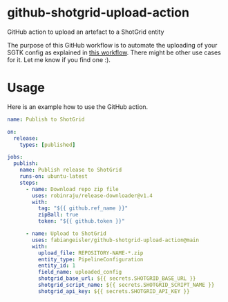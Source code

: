 # github-shotgrid-upload-action
GitHub action to upload an artefact to a ShotGrid entity

The purpose of this GitHub workflow is to automate the uploading of your SGTK config
as explained in [this workflow](https://developer.shotgridsoftware.com/tk-core/initializing.html#uploading-a-configuration-to-shotgrid).
There might be other use cases for it. Let me know if you find one :). 

# Usage
Here is an example how to use the GitHub action.

```yaml
name: Publish to ShotGrid

on:
  release:
    types: [published]

jobs:
  publish:
    name: Publish release to ShotGrid
    runs-on: ubuntu-latest
    steps:
      - name: Download repo zip file
        uses: robinraju/release-downloader@v1.4
        with:
          tag: "${{ github.ref_name }}"
          zipBall: true
          token: "${{ github.token }}"

      - name: Upload to ShotGrid
        uses: fabiangeisler/github-shotgrid-upload-action@main
        with:
          upload_file: REPOSITORY-NAME-*.zip
          entity_type: PipelineConfiguration
          entity_id: 1
          field_name: uploaded_config
          shotgrid_base_url: ${{ secrets.SHOTGRID_BASE_URL }}
          shotgrid_script_name: ${{ secrets.SHOTGRID_SCRIPT_NAME }}
          shotgrid_api_key: ${{ secrets.SHOTGRID_API_KEY }}
```
